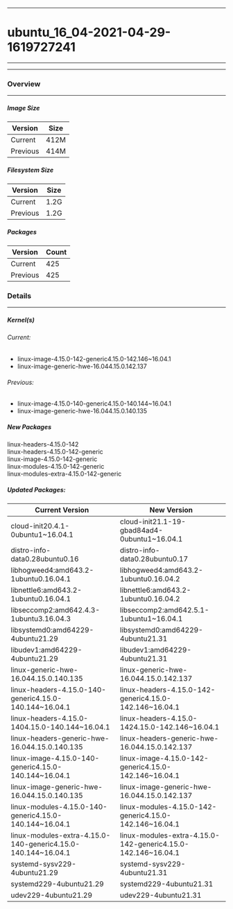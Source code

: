 ----
# ubuntu_16_04-2021-04-29-1619727241
----
------
### Overview
------
##### Image Size
  Version    |    Size
------------ | -------------
Current      | 412M
Previous     | 414M

##### Filesystem Size
  Version    |    Size
------------ | -------------
   Current   | 1.2G
   Previous  | 1.2G
##### Packages
  Version    |    Count
------------ | -------------
   Current   | 425
   Previous  | 425

### Details
------
##### Kernel(s)
###### Current:
* linux-image-4.15.0-142-generic4.15.0-142.146~16.04.1
* linux-image-generic-hwe-16.044.15.0.142.137
###### Previous:
* linux-image-4.15.0-140-generic4.15.0-140.144~16.04.1
* linux-image-generic-hwe-16.044.15.0.140.135
##### New Packages
linux-headers-4.15.0-142  
linux-headers-4.15.0-142-generic  
linux-image-4.15.0-142-generic  
linux-modules-4.15.0-142-generic  
linux-modules-extra-4.15.0-142-generic  
##### Updated Packages:
  Current Version  |  New Version
------------------ | -------------
cloud-init20.4.1-0ubuntu1\~16.04.1			      |	cloud-init21.1-19-gbad84ad4-0ubuntu1~16.04.1  
distro-info-data0.28ubuntu0.16				      |	distro-info-data0.28ubuntu0.17  
libhogweed4:amd643.2-1ubuntu0.16.04.1			      |	libhogweed4:amd643.2-1ubuntu0.16.04.2  
libnettle6:amd643.2-1ubuntu0.16.04.1			      |	libnettle6:amd643.2-1ubuntu0.16.04.2  
libseccomp2:amd642.4.3-1ubuntu3.16.04.3			      |	libseccomp2:amd642.5.1-1ubuntu1\~16.04.1  
libsystemd0:amd64229-4ubuntu21.29			      |	libsystemd0:amd64229-4ubuntu21.31  
libudev1:amd64229-4ubuntu21.29				      |	libudev1:amd64229-4ubuntu21.31  
linux-generic-hwe-16.044.15.0.140.135			      |	linux-generic-hwe-16.044.15.0.142.137  
linux-headers-4.15.0-140-generic4.15.0-140.144\~16.04.1	      |	linux-headers-4.15.0-142-generic4.15.0-142.146~16.04.1  
linux-headers-4.15.0-1404.15.0-140.144\~16.04.1		      |	linux-headers-4.15.0-1424.15.0-142.146~16.04.1  
linux-headers-generic-hwe-16.044.15.0.140.135		      |	linux-headers-generic-hwe-16.044.15.0.142.137  
linux-image-4.15.0-140-generic4.15.0-140.144\~16.04.1	      |	linux-image-4.15.0-142-generic4.15.0-142.146~16.04.1  
linux-image-generic-hwe-16.044.15.0.140.135		      |	linux-image-generic-hwe-16.044.15.0.142.137  
linux-modules-4.15.0-140-generic4.15.0-140.144\~16.04.1	      |	linux-modules-4.15.0-142-generic4.15.0-142.146~16.04.1  
linux-modules-extra-4.15.0-140-generic4.15.0-140.144\~16.04.1  |	linux-modules-extra-4.15.0-142-generic4.15.0-142.146~16.04.1  
systemd-sysv229-4ubuntu21.29				      |	systemd-sysv229-4ubuntu21.31  
systemd229-4ubuntu21.29					      |	systemd229-4ubuntu21.31  
udev229-4ubuntu21.29					      |	udev229-4ubuntu21.31  
